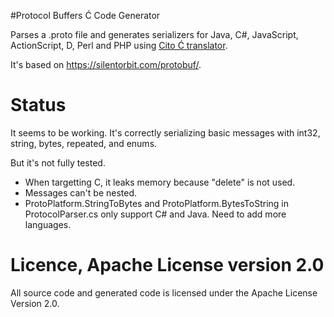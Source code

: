 #Protocol Buffers Ć Code Generator

Parses a .proto file and generates serializers for Java, C#, JavaScript, ActionScript, D, Perl and PHP using [Cito Ć translator](http://cito.sourceforge.net/).

It's based on https://silentorbit.com/protobuf/.

# Status

It seems to be working. It's correctly serializing basic messages with int32, string, bytes, repeated, and enums.

But it's not fully tested.

* When targetting C, it leaks memory because "delete" is not used.
* Messages can't be nested.
* ProtoPlatform.StringToBytes and ProtoPlatform.BytesToString in ProtocolParser.cs only support C# and Java. Need to add more languages.


# Licence, Apache License version 2.0

All source code and generated code is licensed under the Apache License Version 2.0.
